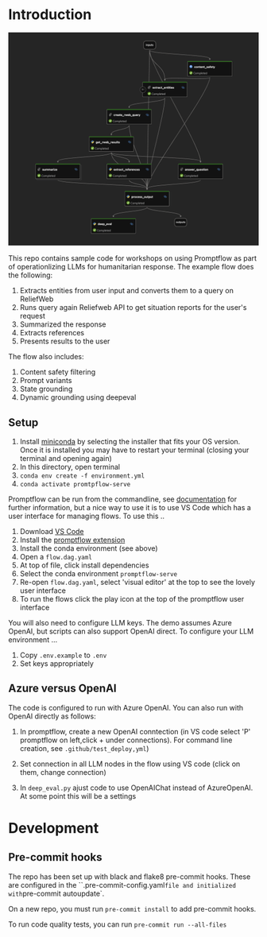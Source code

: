 # Introduction

![ReliefWeb Promptflow Demo](./rweb_flow.png)

This repo contains sample code for workshops on using Promptflow as part of operationlizing LLMs for humanitarian response. The example flow does the following:

1. Extracts entities from user input and converts them to a query on ReliefWeb
2. Runs query again Reliefweb API to get situation reports for the user's request
3. Summarized the response
4. Extracts references 
5. Presents results to the user

The flow also includes:

1. Content safety filtering
2. Prompt variants
3. State grounding
4. Dynamic grounding using deepeval

## Setup

1. Install [miniconda](https://docs.conda.io/en/latest/miniconda.html) by selecting the installer that fits your OS version. Once it is installed you may have to restart your terminal (closing your terminal and opening again)
2. In this directory, open terminal
3. `conda env create -f environment.yml`
4. `conda activate promtpflow-serve`

Promptflow can be run from the commandline, see [documentation](https://microsoft.github.io/promptflow/index.html) for further information, but a nice way to use it is to use VS Code which has a user interface for managing flows. To use this ..

1. Download [VS Code](https://code.visualstudio.com/download)
2. Install the [promptflow extension](https://marketplace.visualstudio.com/items?itemName=prompt-flow.prompt-flow)
3. Install the conda environment (see above)
4. Open a `flow.dag.yaml`
5. At top of file, click install dependencies
6. Select the conda environment `promptflow-serve`
7. Re-open `flow.dag.yaml`, select 'visual editor' at the top to see the lovely user interface
8. To run the flows click the play icon at the top of the promptflow user interface 

You will also need to configure LLM keys. The demo assumes Azure OpenAI, but scripts can also support OpenAI direct. To configure your LLM environment ...

1. Copy `.env.example` to `.env`
2. Set keys appropriately

## Azure versus OpenAI

The code is configured to run with Azure OpenAI. You can also run with OpenAI directly as follows:

1. In promptflow, create a new OpenAI conntection (in VS code select 'P' promptflow on left,click + under connections). For command line creation, see `.github/test_deploy,yml`)

2. Set connection in all LLM nodes in the flow using VS code (click on them, change connection)

3. In `deep_eval.py` ajust code to use OpenAIChat instead of AzureOpenAI. At some point this will be a settings

# Development

## Pre-commit hooks

The repo has been set up with black and flake8 pre-commit hooks. These are configured in the ``.pre-commit-config.yaml` file and initialized with `pre-commit autoupdate`.

On a new repo, you must run `pre-commit install` to add pre-commit hooks.

To run code quality tests, you can run `pre-commit run --all-files`